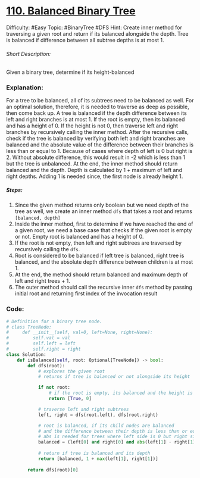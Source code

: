 # [110. Balanced Binary Tree](https://leetcode.com/problems/balanced-binary-tree/description/)  

Difficulty: #Easy 
Topic: #BinaryTree #DFS
Hint: Create inner method for traversing a given root and return if its balanced alongside the depth. Tree is balanced if difference between all subtree depths is at most 1.

###### Short Description:
Given a binary tree, determine if its height-balanced
### Explanation:
For a tree to be balanced, all of its subtrees need to be balanced as well. For an optimal solution, therefore, it is needed to traverse as deep as possible, then come back up. A tree is balanced if the depth difference between its left and right branches is at most 1. If the root is empty, then its balanced and has a height of 0. If the height is not 0, then traverse left and right branches by recursively calling the inner method. After the recursive calls, check if the tree is balanced by verifying both left and right branches are balanced and the absolute value of the difference between their branches is less than or equal to 1. Because of cases where depth of left is 0 but right is 2. Without absolute difference, this would result in -2 which is less than 1 but the tree is unbalanced. At the end, the inner method should return balanced and the depth. Depth is calculated by 1 + maximum of left and right depths. Adding 1 is needed since, the first node is already height 1.
##### Steps:

1. Since the given method returns only boolean but we need depth of the tree as well, we create an inner method `dfs` that takes a root and returns `[balanced, depth]`
2. Inside the inner method, first to determine if we have reached the end of a given root, we need a base case that checks if the given root is empty or not. Empty root is balanced and has a height of 0.
3. If the root is not empty, then left and right subtrees are traversed by recursively calling the `dfs`.
4. Root is considered to be balanced if left tree is balanced, right tree is balanced, and the absolute depth difference between children is at most 1. 
5. At the end, the method should return balanced and maximum depth of left and right trees + 1.
6. The outer method should call the recursive inner `dfs` method by passing initial root and returning first index of the invocation result

### Code:

```python
# Definition for a binary tree node.
# class TreeNode:
#     def __init__(self, val=0, left=None, right=None):
#         self.val = val
#         self.left = left
#         self.right = right
class Solution:
    def isBalanced(self, root: Optional[TreeNode]) -> bool:
        def dfs(root):
            # explores the given root
            # returns if tree is balanced or not alongside its height

            if not root:
                # if the root is empty, its balanced and the height is 0
                return [True, 0]

            # traverse left and right subtrees
            left, right = dfs(root.left), dfs(root.right)

            # root is balanced, if its child nodes are balanced 
            # and the difference between their depth is less than or equal to 1
            # abs is needed for trees where left side is 0 but right side is 2
            balanced = (left[0] and right[0] and abs(left[1] - right[1]) <= 1)
            
            # return if tree is balanced and its depth
            return [balanced, 1 + max(left[1], right[1])]
        
        return dfs(root)[0]
```
